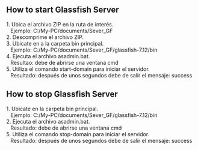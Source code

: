 <h2>How to start Glassfish Server</h2>
1. Ubica el archivo ZIP en la ruta de interés.
<br/>
&ensp; Ejemplo: C:/My-PC/documents/Sever_GF
<br/>
2. Descomprime el archivo ZIP.
<br/>
3. Ubicate en a la carpeta bin principal.
<br/>
&ensp; Ejemplo: C:/My-PC/documents/Sever_GF/glassfish-7.12/bin
<br/>
4. Ejecuta el archivo asadmin.bat.
<br/>
&ensp; Resultao: debe de abrirse una ventana cmd
<br/>
5. Utiliza el comando start-domain para iniciar el servidor.
<br/>
&ensp; Resultado: después de unos segundos debe de salir el mensaje: success

<h2>How to stop Glassfish Server</h2>
1. Ubicate en la carpeta bin principal. 
<br/>
&ensp; Ejemplo: C:/My-PC/documents/Sever_GF/glassfish-7.12/bin
<br/>
2. Ejecuta el archivo asadmin.bat.
<br/>
&ensp; Resultado: debe de abrirse una ventana cmd
<br/>
5. Utiliza el comando stop-domain para iniciar el servidor.
<br/>
&ensp; Resultado: después de unos segundos debe de salir el mensaje: success
